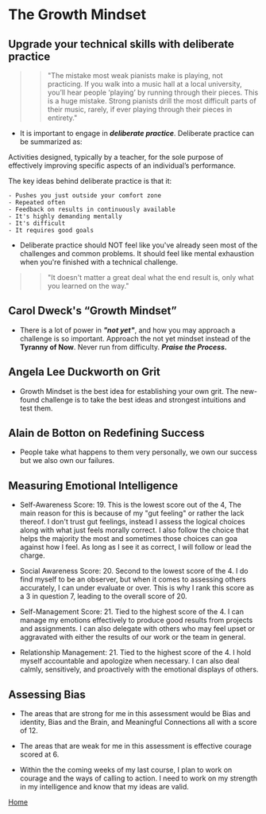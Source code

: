 # The Growth Mindset

## Upgrade your technical skills with deliberate practice

>> "The mistake most weak pianists make is playing, not practicing. If you walk into a music hall at a local university, you’ll hear people ‘playing’ by running through their pieces. This is a huge mistake. Strong pianists drill the most difficult parts of their music, rarely, if ever playing through their pieces in entirety."

- It is important to engage in ***deliberate practice***. Deliberate practice can be summarized as:

Activities designed, typically by a teacher, for the sole purpose of effectively improving specific aspects of an individual’s performance.

The key ideas behind deliberate practice is that it:

    - Pushes you just outside your comfort zone
    - Repeated often
    - Feedback on results in continuously available
    - It's highly demanding mentally
    - It's difficult
    - It requires good goals

- Deliberate practice should NOT feel like you've already seen most of the challenges and common problems. It should feel like mental exhaustion when you're finished with a technical challenge.

>> "It doesn't matter a great deal what the end result is, only what you learned on the way."

## Carol Dweck's “Growth Mindset”

- There is a lot of power in ***"not yet"***, and how you may approach a challenge is so important. Approach the not yet mindset instead of the **Tyranny of Now**. Never run from difficulty. ***Praise the Process.***

## Angela Lee Duckworth on Grit

- Growth Mindset is the best idea for establishing your own grit. The new-found challenge is to take the best ideas and strongest intuitions and test them.

## Alain de Botton on Redefining Success

- People take what happens to them very personally, we own our success but we also own our failures.

## Measuring Emotional Intelligence

- Self-Awareness Score: 19. This is the lowest score out of the 4, The main reason for this is because of my "gut feeling" or rather the lack thereof. I don't trust gut feelings, instead I assess the logical choices along with what just feels morally correct. I also follow the choice that helps the majority the most and sometimes those choices can goa against how I feel. As long as I see it as correct, I will follow or lead the charge.

- Social Awareness Score: 20. Second to the lowest score of the 4. I do find myself to be an observer, but when it comes to assessing others accurately, I can under evaluate or over. This is why I rank this score as a 3 in question 7, leading to the overall score of 20.

- Self-Management Score: 21. Tied to the highest score of the 4. I can manage my emotions effectively to produce good results from projects and assignments. I can also delegate with others who may feel upset or aggravated with either the results of our work or the team in general.

- Relationship Management: 21. Tied to the highest score of the 4. I hold myself accountable and apologize when necessary. I can also deal calmly, sensitively, and proactively with the emotional displays of others.

## Assessing Bias

- The areas that are strong for me in this assessment would be Bias and identity, Bias and the Brain, and Meaningful Connections all with a score of 12.

- The areas that are weak for me in this assessment is effective courage scored at 6.

- Within the the coming weeks of my last course, I plan to work on courage and the ways of calling to action. I need to work on my strength in my intelligence and know that my ideas are valid.

[Home](https://keelen-fisher.github.io/new-repository/)
